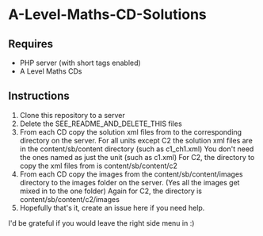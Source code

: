 A-Level-Maths-CD-Solutions
==========================


Requires
--------

* PHP server (with short tags enabled)
* A Level Maths CDs

Instructions
------------

1. Clone this repository to a server
2. Delete the SEE_README_AND_DELETE_THIS files
3. From each CD copy the solution xml files from to the corresponding directory on the server. 
   For all units except C2 the solution xml files are in the content/sb/content directory (such as c1_ch1.xml) You don't need the ones named as just the unit (such as c1.xml)
   For C2, the directory to copy the xml files from is content/sb/content/c2
4. From each CD copy the images from the content/sb/content/images directory to the images folder on the server. (Yes all the images get mixed in to the one folder)
   Again for C2, the directory is content/sb/content/c2/images
5. Hopefully that's it, create an issue here if you need help.


I'd be grateful if you would leave the right side menu in :)
